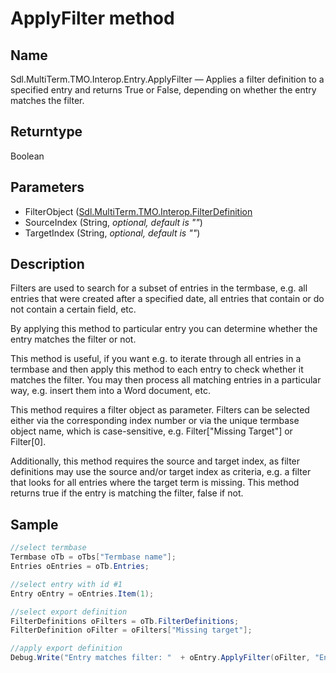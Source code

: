 # ApplyFilter method

## Name

Sdl.MultiTerm.TMO.Interop.Entry.ApplyFilter —          Applies a filter definition to a specified entry and returns True or False, depending on whether the entry matches the filter.

## Returntype
Boolean


## Parameters
* FilterObject ([Sdl.MultiTerm.TMO.Interop.FilterDefinition](Sdl.MultiTerm.TMO.Interop.FilterDefinition.md)
* SourceIndex (String, *optional, default is ""*)
* TargetIndex (String, *optional, default is ""*)




## Description

Filters are used to search for a subset of entries in the termbase, e.g. all entries that were created after a specified date, all entries that contain or do not contain a certain field, etc.

By applying this method to particular entry you can determine whether the entry matches the filter or not.

This method is useful, if you want e.g. to iterate through all entries in a termbase and then apply this method to each entry to check whether it matches the filter. You may then process all matching entries in a particular way, e.g. insert them into a Word document, etc.

This method requires a filter object as parameter. Filters can be selected either via the corresponding index number or via the unique termbase object name, which is case-sensitive, e.g. Filter["Missing Target"] or Filter[0].

Additionally, this method requires the source and target index, as filter definitions may use the source and/or target index as criteria, e.g. a filter that looks for all entries where the target term is missing. This method returns true if the entry is matching the filter, false if not.



## Sample


```cs
//select termbase
Termbase oTb = oTbs["Termbase name"];
Entries oEntries = oTb.Entries;

//select entry with id #1 
Entry oEntry = oEntries.Item(1);

//select export definition
FilterDefinitions oFilters = oTb.FilterDefinitions;
FilterDefinition oFilter = oFilters["Missing target"];

//apply export definition
Debug.Write("Entry matches filter: "  + oEntry.ApplyFilter(oFilter, "English", "German"));
```